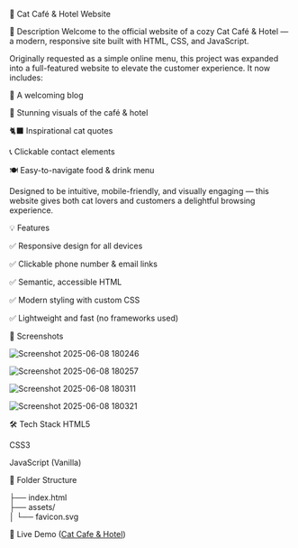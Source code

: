 🐾 Cat Café & Hotel Website

🧾 Description
Welcome to the official website of a cozy Cat Café & Hotel — a modern, responsive site built with HTML, CSS, and JavaScript.

Originally requested as a simple online menu, this project was expanded into a full-featured website to elevate the customer experience. It now includes:

📜 A welcoming blog

📸 Stunning visuals of the café & hotel

🐈‍⬛ Inspirational cat quotes

📞 Clickable contact elements

🍽️ Easy-to-navigate food & drink menu

Designed to be intuitive, mobile-friendly, and visually engaging — this website gives both cat lovers and customers a delightful browsing experience.


💡 Features

✅ Responsive design for all devices

✅ Clickable phone number & email links

✅ Semantic, accessible HTML

✅ Modern styling with custom CSS

✅ Lightweight and fast (no frameworks used)

📸 Screenshots


![Screenshot 2025-06-08 180246](https://github.com/user-attachments/assets/d40c17e3-aa2a-4b4d-a857-e96b12ea3923)

![Screenshot 2025-06-08 180257](https://github.com/user-attachments/assets/51135b8c-b168-4158-a2ed-4c6f915ae236)


![Screenshot 2025-06-08 180311](https://github.com/user-attachments/assets/28ed6fd6-4668-4f8e-b429-ceffcbc897b0)


![Screenshot 2025-06-08 180321](https://github.com/user-attachments/assets/2859d987-9050-4334-a848-38233670d90b)


🛠️ Tech Stack
HTML5

CSS3

JavaScript (Vanilla)

📁 Folder Structure

├── index.html        
├── assets/             
│   └── favicon.svg    



🔎 Live Demo ([Cat Cafe & Hotel](https://dat1n.github.io/CatCafe-CatHotel))
